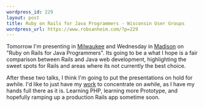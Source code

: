 ```yaml
--- 
wordpress_id: 229
layout: post
title: Ruby on Rails for Java Programmers - Wisconsin User Groups
wordpress_url: https://www.robsanheim.com/?p=229
---
```

Tomorrow I'm presenting in <a href="https://wjug.org/wjug/nextmeeting.jsp">Milwaukee</a> and Wednesday in <a href="https://madjug.org/madjug/nextmeeting.jsp">Madison</a> on "Ruby on Rails for Java Programmers".  Its going to be a what I hope is a fair comparison between Rails and Java web development, highlighting the sweet spots for Rails and areas where its not currently the best choice.

After these two talks, I think I'm going to put the presentations on hold for awhile.  I'd like to just have my <a href="https://www.seekingalpha.com/">work</a> to concentrate on awhile, as I have my hands full there as it is.  Learning PHP, learning more Prototype, and hopefully ramping up a production Rails app sometime soon.  
